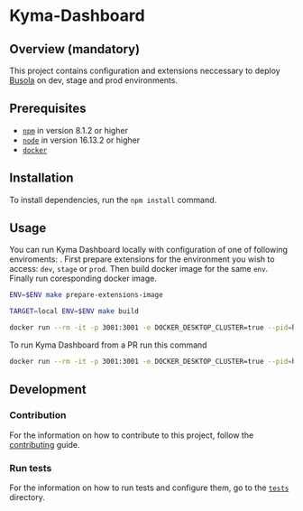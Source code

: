 # Kyma-Dashboard

## Overview (mandatory)

This project contains configuration and extensions neccessary to deploy [Busola](https://github.com/kyma-project/busola) on dev, stage and prod environments.

## Prerequisites

- [`npm`](https://www.npmjs.com/) in version 8.1.2 or higher
- [`node`](https://nodejs.org/en/) in version 16.13.2 or higher
- [`docker`](https://www.docker.com/)

## Installation

To install dependencies, run the `npm install` command.

## Usage

You can run Kyma Dashboard locally with configuration of one of following enviroments: . First prepare extensions for the environment you wish to access: `dev`, `stage` or `prod`. 
Then build docker image for the same `env`. 
Finally run coresponding docker image.

```bash
ENV=$ENV make prepare-extensions-image

TARGET=local ENV=$ENV make build

docker run --rm -it -p 3001:3001 -e DOCKER_DESKTOP_CLUSTER=true --pid=host --name kyma-dashboard kyma-dashboard-local-$ENV
```

To run Kyma Dashboard from a PR run this command
```bash
docker run --rm -it -p 3001:3001 -e DOCKER_DESKTOP_CLUSTER=true --pid=host --name kyma-dashboard eu.gcr.io/kyma-project/kyma-dashboard-local-dev:PR-$PR_NUMBER
```

## Development

### Contribution

For the information on how to contribute to this project, follow the [contributing](./CONTRIBUTING.md) guide.

### Run tests

For the information on how to run tests and configure them, go to the [`tests`](./tests) directory.
